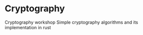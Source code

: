 # Cryptography

Cryptography workshop
Simple cryptography algorithms and its implementation in rust
